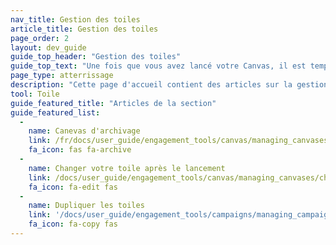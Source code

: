 ```yaml
---
nav_title: Gestion des toiles
article_title: Gestion des toiles
page_order: 2
layout: dev_guide
guide_top_header: "Gestion des toiles"
guide_top_text: "Une fois que vous avez lancé votre Canvas, il est temps de vous asseoir et de regarder les données rouler. Cependant, si vous avez besoin d'apporter des modifications ou d'archiver votre Canvas, reportez-vous aux articles listés ci-dessous pour obtenir de l'aide."
page_type: atterrissage
description: "Cette page d'accueil contient des articles sur la gestion de votre Canvas, y compris l'archivage, la duplication ou la modification après le lancement."
tool: Toile
guide_featured_title: "Articles de la section"
guide_featured_list:
  - 
    name: Canevas d'archivage
    link: /fr/docs/user_guide/engagement_tools/canvas/managing_canvases/archiving_canvases/
    fa_icon: fas fa-archive
  - 
    name: Changer votre toile après le lancement
    link: /docs/user_guide/engagement_tools/canvas/managing_canvases/change_votre_canvas_after_launch/
    fa_icon: fa-edit fas
  - 
    name: Dupliquer les toiles
    link: '/docs/user_guide/engagement_tools/campaigns/managing_campaigns/duplicating_segments_and_campaigns/#cloning-a-canvas'
    fa_icon: fa-copy fas
---
```


